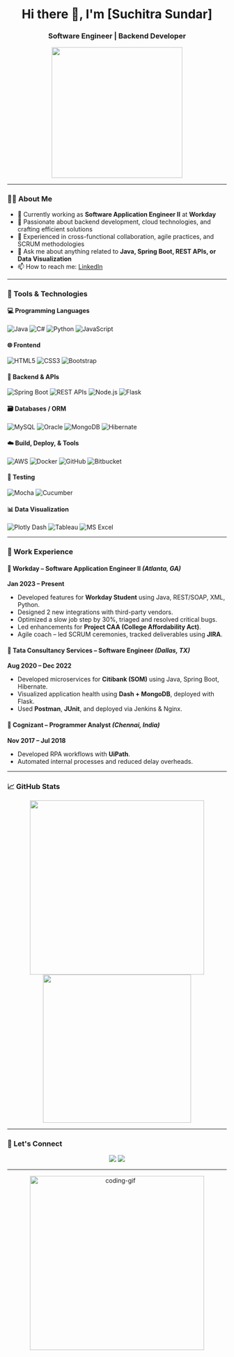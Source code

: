 <h1 align="center">Hi there 👋, I'm [Suchitra Sundar]</h1>
<h3 align="center">Software Engineer | Backend Developer </h3>

<p align="center">
  <img src="https://media.giphy.com/media/3oKIPwoeGErMmaI43C/giphy.gif" width="300" />
</p>

---

### 👨‍💻 About Me

- 🔭 Currently working as **Software Application Engineer II** at **Workday**
- 🌱 Passionate about backend development, cloud technologies, and crafting efficient solutions
- 👯 Experienced in cross-functional collaboration, agile practices, and SCRUM methodologies
- 💬 Ask me about anything related to **Java, Spring Boot, REST APIs, or Data Visualization**
- 📫 How to reach me: [LinkedIn](https://www.linkedin.com/in/suchitra-sundar-9577b1115/)

---

### 🧰 Tools & Technologies

#### 💻 Programming Languages
![Java](https://img.shields.io/badge/-Java-007396?style=for-the-badge&logo=java&logoColor=white)
![C#](https://img.shields.io/badge/-C%23-239120?style=for-the-badge&logo=c-sharp&logoColor=white)
![Python](https://img.shields.io/badge/-Python-3776AB?style=for-the-badge&logo=python&logoColor=white)
![JavaScript](https://img.shields.io/badge/-JavaScript-F7DF1E?style=for-the-badge&logo=javascript&logoColor=black)

#### 🌐 Frontend
![HTML5](https://img.shields.io/badge/-HTML5-E34F26?style=for-the-badge&logo=html5&logoColor=white)
![CSS3](https://img.shields.io/badge/-CSS3-1572B6?style=for-the-badge&logo=css3)
![Bootstrap](https://img.shields.io/badge/-Bootstrap-563D7C?style=for-the-badge&logo=bootstrap)

#### 🧠 Backend & APIs
![Spring Boot](https://img.shields.io/badge/-Spring%20Boot-6DB33F?style=for-the-badge&logo=springboot&logoColor=white)
![REST APIs](https://img.shields.io/badge/-REST%20APIs-FF6F00?style=for-the-badge)
![Node.js](https://img.shields.io/badge/-Node.js-339933?style=for-the-badge&logo=node.js&logoColor=white)
![Flask](https://img.shields.io/badge/-Flask-000000?style=for-the-badge&logo=flask)

#### 🗃️ Databases / ORM
![MySQL](https://img.shields.io/badge/-MySQL-4479A1?style=for-the-badge&logo=mysql)
![Oracle](https://img.shields.io/badge/-Oracle-F80000?style=for-the-badge&logo=oracle&logoColor=white)
![MongoDB](https://img.shields.io/badge/-MongoDB-47A248?style=for-the-badge&logo=mongodb&logoColor=white)
![Hibernate](https://img.shields.io/badge/-Hibernate-59666C?style=for-the-badge&logo=hibernate&logoColor=white)

#### ☁️ Build, Deploy, & Tools
![AWS](https://img.shields.io/badge/-AWS-232F3E?style=for-the-badge&logo=amazonaws)
![Docker](https://img.shields.io/badge/-Docker-2496ED?style=for-the-badge&logo=docker&logoColor=white)
![GitHub](https://img.shields.io/badge/-GitHub-181717?style=for-the-badge&logo=github)
![Bitbucket](https://img.shields.io/badge/-Bitbucket-0052CC?style=for-the-badge&logo=bitbucket)

#### 🧪 Testing
![Mocha](https://img.shields.io/badge/-Mocha-8D6748?style=for-the-badge&logo=mocha&logoColor=white)
![Cucumber](https://img.shields.io/badge/-Cucumber-23D96C?style=for-the-badge&logo=cucumber&logoColor=white)

#### 📊 Data Visualization
![Plotly Dash](https://img.shields.io/badge/-Plotly%20Dash-3F4F75?style=for-the-badge&logo=plotly)
![Tableau](https://img.shields.io/badge/-Tableau-E97627?style=for-the-badge&logo=tableau&logoColor=white)
![MS Excel](https://img.shields.io/badge/-Excel-217346?style=for-the-badge&logo=microsoft-excel)

---

### 💼 Work Experience

#### 🔹 Workday – Software Application Engineer II *(Atlanta, GA)*  
**Jan 2023 – Present**  
- Developed features for **Workday Student** using Java, REST/SOAP, XML, Python.  
- Designed 2 new integrations with third-party vendors.  
- Optimized a slow job step by 30%, triaged and resolved critical bugs.  
- Led enhancements for **Project CAA (College Affordability Act)**.  
- Agile coach – led SCRUM ceremonies, tracked deliverables using **JIRA**.

#### 🔹 Tata Consultancy Services – Software Engineer *(Dallas, TX)*  
**Aug 2020 – Dec 2022**  
- Developed microservices for **Citibank (SOM)** using Java, Spring Boot, Hibernate.  
- Visualized application health using **Dash + MongoDB**, deployed with Flask.  
- Used **Postman**, **JUnit**, and deployed via Jenkins & Nginx.

#### 🔹 Cognizant – Programmer Analyst *(Chennai, India)*  
**Nov 2017 – Jul 2018**  
- Developed RPA workflows with **UiPath**.  
- Automated internal processes and reduced delay overheads.

---

### 📈 GitHub Stats

<p align="center">
  <img src="https://github-readme-stats.vercel.app/api?username=yourusername&show_icons=true&theme=radical" width="400"/>
  <img src="https://github-readme-stats.vercel.app/api/top-langs/?username=yourusername&layout=compact&theme=radical" width="340"/>
</p>

---

### 🔗 Let's Connect

<p align="center">
  <a href="mailto:suchitrasun@gmail.com"><img src="https://img.shields.io/badge/Email-D14836?style=for-the-badge&logo=gmail&logoColor=white"></a>
  <a href="https://www.linkedin.com/in/your-profile/"><img src="https://img.shields.io/badge/-LinkedIn-0077B5?style=for-the-badge&logo=linkedin&logoColor=white"></a>
</p>

---

<!-- Add custom GIF or animation here -->
<p align="center">
  <img src="https://github.com/yourusername/yourusername/blob/main/assets/code.gif" width="400" alt="coding-gif"/>
</p>

